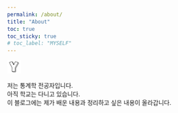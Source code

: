 ```yaml
---
permalink: /about/
title: "About"
toc: true
toc_sticky: true
# toc_label: "MYSELF"
---
```


![icon](/assets/images/yicon.png)

저는 통계학 전공자입니다.<br>
아직 학교는 다니고 있습니다.<br>
이 블로그에는 제가 배운 내용과 정리하고 싶은 내용이 올라갑니다.
